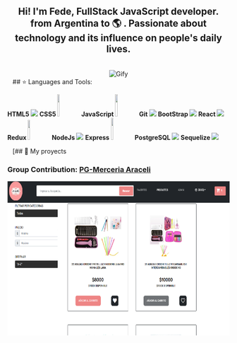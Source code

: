 <h2 align="center">
  Hi! I'm Fede, FullStack JavaScript developer. from Argentina to 🌎 . Passionate about technology and its influence on people's daily lives.
</h2>
&nbsp;&nbsp;
<div align="center" >
  <img width="450px" height="380px" src="https://cdn.dribbble.com/users/2401141/screenshots/5487982/developers-gif-showcase.gif" alt="Gify"/>
</div>
&nbsp;&nbsp;
## ⭐ Languages and Tools:

<p>
  
  <b> HTML5 </b> <code><img width="10%" src="https://www.vectorlogo.zone/logos/w3_html5/w3_html5-ar21.svg"></code>
  <b> CSS5 </b> <code><img width="10%" height="50px" src="https://d1o8wn4a3b45va.cloudfront.net/wp-content/uploads/2017/09/03002044/CSS5-Partner-logo.png"></code>
  <b>JavaScript </b> <code><img width="10%" height="50px" src="https://github.com/WanCirone/wancirone/blob/main/logos/javascript-1.svg"></code>
  <b>Git </b><code><img width="10%" src="https://www.vectorlogo.zone/logos/git-scm/git-scm-ar21.svg"></code>
  <b>BootStrap </b><code><img width="10%" src="https://www.vectorlogo.zone/logos/getbootstrap/getbootstrap-ar21.svg"></code>
  <b>React </b><code><img width="10%" src="https://www.vectorlogo.zone/logos/reactjs/reactjs-ar21.svg"></code>
  <b>Redux </b><code><img width="10%" height="45" src="https://cdn.worldvectorlogo.com/logos/redux.svg"></code>
  <b>NodeJs </b><code><img width="10%" src="https://www.vectorlogo.zone/logos/nodejs/nodejs-ar21.svg"></code>
  <b>Express </b><code><img  width="10%" height="50px" src="https://github.com/WanCirone/wancirone/blob/main/logos/expressjs.svg"></code>
  <b>PostgreSQL </b><code><img width="10%" src="https://www.vectorlogo.zone/logos/postgresql/postgresql-ar21.svg"></code>
  <b>Sequelize </b><code><img width="10%" src="https://www.vectorlogo.zone/logos/sequelizejs/sequelizejs-ar21.svg"></code>
  <br />
</p>
&nbsp;&nbsp;
[## 📌 My proyects
<h3>Group Contribution: <a href="https://github.com/egoyret/PG_MerceriaOnline">PG-Merceria Araceli</a></h3>
<p align="center">
  <a><img  width= "650px" height="350px" " src="https://github.com/jexeq/jexeq/blob/main/PG-Merceria-Araceli.png"></a>
</p>
